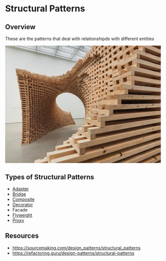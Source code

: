 # Structural Patterns

## Overview

These are the patterns that deal with relationshipds with different entities


![](./structuralpatterns.jpg)

## Types of Structural Patterns
- [Adapter](./Adapter)
- [Bridge](./Bridge)
- [Composite](./Composite)
- [Decorator](./Decorator)
- Facade
- [Flyweight](./FlyWeight)
- [Proxy](./Proxy)

## Resources
- https://sourcemaking.com/design_patterns/structural_patterns
- https://refactoring.guru/design-patterns/structural-patterns
